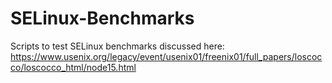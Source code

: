 # SELinux-Benchmarks
Scripts to test SELinux benchmarks discussed here: https://www.usenix.org/legacy/event/usenix01/freenix01/full_papers/loscocco/loscocco_html/node15.html
